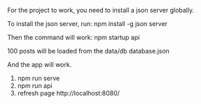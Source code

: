 For the project to work, you need to install a json server globally.

To install the json server, run:
npm install -g json server

Then the command will work: npm startup api

100 posts will be loaded from the data/db database.json

And the app will work.

1. npm run serve
2. npm run api
3. refresh page http://localhost:8080/